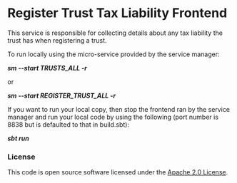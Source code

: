 
# Register Trust Tax Liability Frontend

This service is responsible for collecting details about any tax liability the trust has when registering a trust.

To run locally using the micro-service provided by the service manager:

***sm --start TRUSTS_ALL -r***

or

***sm --start REGISTER_TRUST_ALL -r***

If you want to run your local copy, then stop the frontend ran by the service manager and run your local code by using the following (port number is 8838 but is defaulted to that in build.sbt):

***sbt run***

### License

This code is open source software licensed under the [Apache 2.0 License]("http://www.apache.org/licenses/LICENSE-2.0.html").
